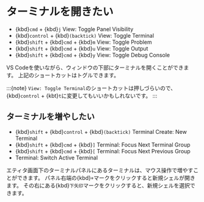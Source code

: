 # ターミナルを開きたい

- {kbd}`cmd` + {kbd}`j` View: Toggle Panel Visibility
- {kbd}`control` + {kbd}`(backtick)` View: Toggle Terminal
- {kbd}`shift` + {kbd}`cmd` + {kbd}`m` View: Toggle Problem
- {kbd}`shift` + {kbd}`cmd` + {kbd}`u` View: Toggle Output
- {kbd}`shift` + {kbd}`cmd` + {kbd}`y` View: Toggle Debug Console

VS Codeを使いながら、ウィンドウの下部にターミナルを開くことができます。
上記のショートカットはトグルできます。

:::{note}
``View: Toggle Terminal``のショートカットは押しづらいので、
{kbd}``control`` + {kbt}`t`に変更してもいいかもしれないです。
:::

## ターミナルを増やしたい

- {kbd}`shift` + {kbd}`control` + {kbd}`(backtick)` Terminal Create: New Terminal
- {kbd}`shift` + {kbd}`cmd` + {kbd}`]` Terminal: Focus Next Terminal Group
- {kbd}`shift` + {kbd}`cmd` + {kbd}`[` Terminal: Focus Next Previous Group
- Terminal: Switch Active Terminal

エティタ画面下のターミナルパネルにあるターミナルは、マウス操作で増やすことができます。
パネル右端の{kbd}`+`マークをクリックすると新規シェルが開きます。
その右にある{kbd}`下矢印`マークをクリックすると、新規シェルを選択できます。
